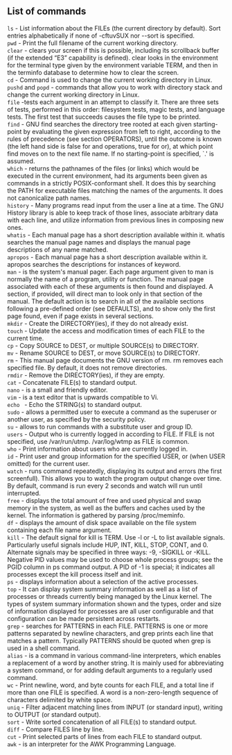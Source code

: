 ## List of commands
```ls``` - List information about the FILEs (the current directory by default).  Sort entries alphabetically if none of -cftuvSUX nor --sort is specified.
<br>
```pwd``` - Print the full filename of the current working directory.
<br>
```clear``` - clears your screen if this is possible, including its scrollback buffer (if the extended “E3” capability is defined).  clear looks in the environment for the terminal type given by the environment variable TERM, and then in the terminfo database to determine how to clear the screen.
<br>
```cd``` - Command is used to change the current working directory in Linux. 
<br>
```pushd``` and ```popd``` - commands that allow you to work with directory stack and change the current working directory in Linux.
<br>
```file``` -tests each argument in an attempt to classify it.  There are three sets of tests, performed in this order: filesystem tests, magic tests, and language tests.  The first test that succeeds causes the file type to be printed.
<br>
```find``` - GNU find searches the directory tree rooted at each given starting-point by evaluating the given expression from left to right, according to the rules of precedence (see section OPERATORS), until the outcome is known (the left hand side is false for and operations, true  for  or), at which point find moves on to the next file name.  If no starting-point is specified, `.' is assumed.
<br>
```which``` - returns  the  pathnames of the files (or links) which would be executed in the current environment, had its arguments been given as commands in a strictly POSIX-conformant shell.  It does this by searching the PATH for executable files matching the names of the arguments. It does not canonicalize path names.
<br>
```history``` - Many  programs  read  input  from the user a line at a time.  The GNU History library is able to keep track of those lines, associate arbitrary data with each line, and utilize information from previous lines in composing new ones.
<br>
```whatis``` - Each manual page has a short description available within it.  whatis searches the manual page names and displays the manual page descriptions of any name matched.
<br>
```apropos``` - Each manual page has a short description available within it.  apropos searches the descriptions for instances of keyword.
<br>
```man``` - is  the  system's  manual  pager.  Each page argument given to man is normally the name of a program, utility or function.  The manual page associated with each of these arguments is then found and displayed.  A section, if provided, will direct man to look only in that section of the manual.  The default action is  to  search  in all of the available sections following a pre-defined order (see DEFAULTS), and to show only the first page found, even if page exists in several sections.
<br>
```mkdir``` - Create the DIRECTORY(ies), if they do not already exist.
<br>
```touch``` - Update the access and modification times of each FILE to the current time.
<br>
```cp``` - Copy SOURCE to DEST, or multiple SOURCE(s) to DIRECTORY.
<br>
```mv``` - Rename SOURCE to DEST, or move SOURCE(s) to DIRECTORY.
<br>
```rm``` - This manual page documents the GNU version of rm.  rm removes each specified file.  By default, it does not remove directories. 
<br>
```rmdir``` - Remove the DIRECTORY(ies), if they are empty.
<br>
```cat``` - Concatenate FILE(s) to standard output.
<br>
```nano``` - is a small and friendly editor.
<br>
```vim``` - is a text editor that is upwards compatible to Vi.
<br>
```echo ``` - Echo the STRING(s) to standard output.
<br>
```sudo``` - allows a permitted user to execute a command as the superuser or another user, as specified by the security policy.
<br>
```su``` - allows to run commands with a substitute user and group ID.
<br>
```users``` - Output who is currently logged in according to FILE.  If FILE is not specified, use /var/run/utmp.  /var/log/wtmp as FILE is common.
<br>
```who``` - Print information about users who are currently logged in.
<br>
```id``` - Print user and group information for the specified USER, or (when USER omitted) for the current user.
<br>
```watch``` - runs command repeatedly, displaying its output and errors (the first screenfull).  This allows you to watch the program output change over time.  By default, command is run every 2 seconds and watch will run until interrupted.
<br>
```free``` - displays  the total amount of free and used physical and swap memory in the system, as well as the buffers and caches used by the kernel. The information is gathered by parsing /proc/meminfo. 
<br> 
```df``` - displays the amount of disk space available on the file system containing each file name argument.
<br>
```kill``` - The default signal for kill is TERM.  Use -l or -L to list available signals.  Particularly useful signals include HUP, INT, KILL, STOP, CONT, and 0.  Alternate signals may be specified in three ways: -9, -SIGKILL or -KILL.  Negative PID values may be used to choose whole process groups; see the PGID column in ps command output.  A PID of -1 is special; it indicates all processes except the kill process itself and init.
<br>
```ps``` - displays information about a selection of the active processes.
<br>
```top``` - It can display system summary information as well as a list of processes or threads currently being managed by the Linux kernel.  The types of system summary information shown and the types, order and size of information displayed for processes are all user configurable and that configuration can be made persistent across restarts.
<br>
```grep``` - searches for PATTERNS in each FILE.  PATTERNS is one or more patterns separated by newline characters, and grep prints each line that matches a pattern.  Typically PATTERNS should be quoted when grep is used in a shell command.
<br>
```alias``` - is a command in various command-line interpreters, which enables a replacement of a word by another string. It is mainly used for abbreviating a system command, or for adding default arguments to a regularly used command.
<br>
```wc``` - Print  newline,  word, and byte counts for each FILE, and a total line if more than one FILE is specified.  A word is a non-zero-length sequence of characters delimited by white space.
<br>
```uniq``` - Filter adjacent matching lines from INPUT (or standard input), writing to OUTPUT (or standard output).
<br>
```sort``` - Write sorted concatenation of all FILE(s) to standard output.
<br>
```diff``` - Compare FILES line by line.
<br>
```cut``` - Print selected parts of lines from each FILE to standard output.
<br>
```awk``` - is an interpreter for the AWK Programming Language.
<br>
